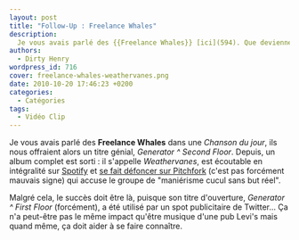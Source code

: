 ```yaml
---
layout: post
title: "Follow-Up : Freelance Whales"
description:
  Je vous avais parlé des {{Freelance Whales}} [ici](594). Que deviennent-ils ?
authors:
  - Dirty Henry
wordpress_id: 716
cover: freelance-whales-weathervanes.png
date: 2010-10-20 17:46:23 +0200
categories:
  - Catégories
tags:
  - Vidéo Clip
---
```


Je vous avais parlé des **Freelance Whales** dans une _Chanson du jour_, ils
nous offraient alors un titre génial, _Generator ^ Second Floor_. Depuis, un
album complet est sorti : il s'appelle _Weathervanes_, est écoutable en
intégralité sur [Spotify][1] et [se fait défoncer sur Pitchfork][2] (c'est pas
forcément mauvais signe) qui accuse le groupe de "maniérisme cucul sans but
réel".

Malgré cela, le succès doit être là, puisque son titre d'ouverture, _Generator ^
First Floor_ (forcément), a été utilisé par un spot publicitaire de Twitter… Ça
n'a peut-être pas le même impact qu'être musique d'une pub Levi's mais quand
même, ça doit aider à se faire connaître.

[1]: https://open.spotify.com/album/4XYtSHEBqUnYbxJ5q3pCze
[2]: https://pitchfork.com/reviews/albums/13955-weathervanes/
